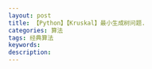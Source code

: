 ```yaml
---
layout: post
title: 【Python】【Kruskal】最小生成树问题.
categories: 算法
tags: 经典算法
keywords:
description:
---
```


